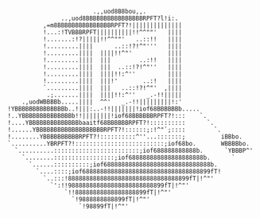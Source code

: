                             .,,uod8B8bou,,.
                   ..,uod8BBBBBBBBBBBBBBBBRPFT?l!i:.
              ,=m8BBBBBBBBBBBBBBBRPFT?!||||||||||||||
              !...:!TVBBBRPFT||||||||||!!^^""'   ||||
              !.......:!?|||||!!^^""'   ..::!!   ||||
              !.........||||      ..::!?!^"'''   ||||
              !.........||||  ||||!!^"'          ||||
              !.........||||  |||        ..:!!   ||||
              !.........||||  |||  ..::!?!^"''   ||||
              !.........||||  ||||!!:^''         ||||
              !.........||||  |||!'       ..:!   ||||
              `.........||||  |||   ..::!?!^"'  ,||||
               .;.......||||  ||||!!:^''   _.-!!|||||
        .,uodWBBBBb.....||||  ^^'   _.-!!|||||||||!:'
    !YBBBBBBBBBBBBBBb..!|||:..-!!|||||||!iof68BBBBBBb.....
    !..YBBBBBBBBBBBBBBb!!||||||||!iof68BBBBBBRPFT?!:::    `.
    !....YBBBBBBBBBBBBBBbaaitf68BBBBBBRPFT?!::::::::::      `.
    !......YBBBBBBBBBBBBBBBBBBBRPFT?!::::::;:!^"`;::::        `.
    !........YBBBBBBBBBBRPFT?!::::::::::^''...:::::::;          iBBbo.
    `..........YBRPFT?!:::::::::::::::::::::::::;iof68bo.       WBBBBbo.
      `..........::::::::::::::::::::::::;iof688888888888b.      `YBBBP^'
        `........:::::::::::::::::;iof688888888888888888888b.      `
          `......::::::::::;iof688888888888888888888888888888b.
            `....::::;iof688888888888888888888888888888888899fT!
              `..:::!8888888888888888888888888888888899fT|!^"'
                `':!!988888888888888888888888899fT|!^"'
                    `!!88888888888888888899fT|!^"'
                      `!9888888888899fT|!^"'
                        `!98899fT|!^"'
